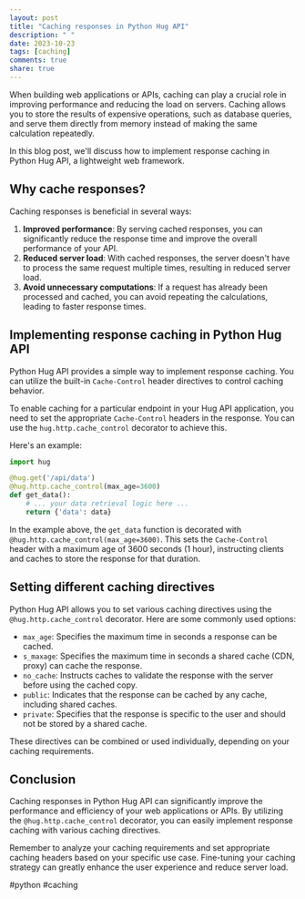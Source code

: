 ```yaml
---
layout: post
title: "Caching responses in Python Hug API"
description: " "
date: 2023-10-23
tags: [caching]
comments: true
share: true
---
```


When building web applications or APIs, caching can play a crucial role in improving performance and reducing the load on servers. Caching allows you to store the results of expensive operations, such as database queries, and serve them directly from memory instead of making the same calculation repeatedly.

In this blog post, we'll discuss how to implement response caching in Python Hug API, a lightweight web framework.

## Why cache responses?

Caching responses is beneficial in several ways:

1. **Improved performance**: By serving cached responses, you can significantly reduce the response time and improve the overall performance of your API.
2. **Reduced server load**: With cached responses, the server doesn't have to process the same request multiple times, resulting in reduced server load.
3. **Avoid unnecessary computations**: If a request has already been processed and cached, you can avoid repeating the calculations, leading to faster response times.

## Implementing response caching in Python Hug API

Python Hug API provides a simple way to implement response caching. You can utilize the built-in `Cache-Control` header directives to control caching behavior.

To enable caching for a particular endpoint in your Hug API application, you need to set the appropriate `Cache-Control` headers in the response. You can use the `hug.http.cache_control` decorator to achieve this.

Here's an example:

```python
import hug

@hug.get('/api/data')
@hug.http.cache_control(max_age=3600)
def get_data():
    # ... your data retrieval logic here ...
    return {'data': data}
```

In the example above, the `get_data` function is decorated with `@hug.http.cache_control(max_age=3600)`. This sets the `Cache-Control` header with a maximum age of 3600 seconds (1 hour), instructing clients and caches to store the response for that duration.

## Setting different caching directives

Python Hug API allows you to set various caching directives using the `@hug.http.cache_control` decorator. Here are some commonly used options:

- `max_age`: Specifies the maximum time in seconds a response can be cached.
- `s_maxage`: Specifies the maximum time in seconds a shared cache (CDN, proxy) can cache the response.
- `no_cache`: Instructs caches to validate the response with the server before using the cached copy.
- `public`: Indicates that the response can be cached by any cache, including shared caches.
- `private`: Specifies that the response is specific to the user and should not be stored by a shared cache.
  
These directives can be combined or used individually, depending on your caching requirements.

## Conclusion

Caching responses in Python Hug API can significantly improve the performance and efficiency of your web applications or APIs. By utilizing the `@hug.http.cache_control` decorator, you can easily implement response caching with various caching directives.

Remember to analyze your caching requirements and set appropriate caching headers based on your specific use case. Fine-tuning your caching strategy can greatly enhance the user experience and reduce server load.

#python #caching